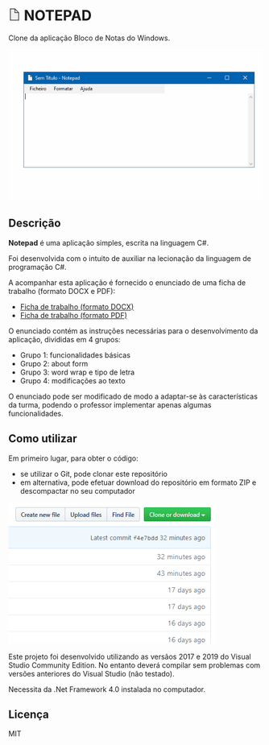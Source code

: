 # <img src="Notepad.png" alt=""> NOTEPAD

Clone da aplicação Bloco de Notas do Windows.

<img src="Notepad.gif" alt="Demonstração da aplicação Notepad">

## Descrição

**Notepad** é uma aplicação simples, escrita na linguagem C#.

Foi desenvolvida com o intuito de auxiliar na lecionação da linguagem de programação C#.

A acompanhar esta aplicação é fornecido o enunciado de uma ficha de trabalho (formato DOCX e PDF):
- <a href="Documentos/Ficha de Trabalho Notepad.docx" download>Ficha de trabalho (formato DOCX)</a>
- <a href="Documentos/Ficha de Trabalho Notepad.pdf" download>Ficha de trabalho (formato PDF)</a>

O enunciado contém as instruções necessárias para o desenvolvimento da aplicação, divididas em 4 grupos:
- Grupo 1: funcionalidades básicas
- Grupo 2: about form
- Grupo 3: word wrap e tipo de letra
- Grupo 4: modificações ao texto

O enunciado pode ser modificado de modo a adaptar-se às características da turma, podendo o professor implementar apenas algumas funcionalidades.

## Como utilizar

Em primeiro lugar, para obter o código:
- se utilizar o Git, pode clonar este repositório
- em alternativa, pode efetuar download do repositório em formato ZIP e descompactar no seu computador

<img src="download-repositorio.gif" alt="Efetuar download do repositório">

Este projeto foi desenvolvido utilizando as versãos 2017 e 2019 do Visual Studio Community Edition. No entanto deverá compilar sem problemas com versões anteriores do Visual Studio (não testado).

Necessita da .Net Framework 4.0 instalada no computador.

## Licença

MIT
